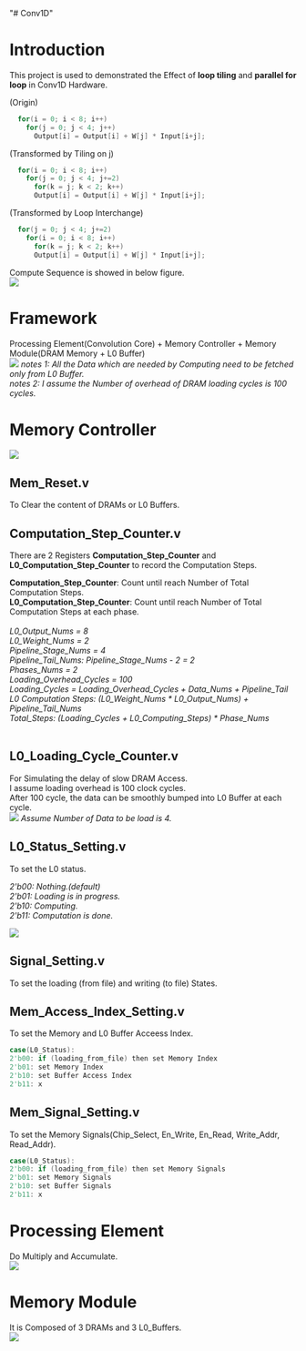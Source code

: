 "# Conv1D"
# Introduction
This project is used to demonstrated the Effect of **loop tiling** and **parallel for loop** in Conv1D Hardware.<br>

(Origin)<br>
```C
  for(i = 0; i < 8; i++)
    for(j = 0; j < 4; j++)
      Output[i] = Output[i] + W[j] * Input[i+j];
```
(Transformed by Tiling on j)<br>
```C
  for(i = 0; i < 8; i++)
    for(j = 0; j < 4; j+=2)
      for(k = j; k < 2; k++)
      Output[i] = Output[i] + W[j] * Input[i+j];
```

(Transformed by Loop Interchange)<br>
```C
  for(j = 0; j < 4; j+=2)
    for(i = 0; i < 8; i++)
      for(k = j; k < 2; k++)
      Output[i] = Output[i] + W[j] * Input[i+j];
```

Compute Sequence is showed in below figure.<br>
<img src="https://ppt.cc/fJgSUx@.jpg">

# Framework
Processing Element(Convolution Core) + Memory Controller + Memory Module(DRAM Memory + L0 Buffer)<br>
<img src="https://ppt.cc/fo8WFx@.png">
*notes 1: All the Data which are needed by Computing need to be fetched only from L0 Buffer.*<br> 
*notes 2: I assume the Number of overhead of DRAM loading cycles is 100 cycles.*<br>

# Memory Controller
<img src="https://ppt.cc/fXdeKx@.jpg">

## Mem_Reset.v
To Clear the content of DRAMs or L0 Buffers.<br>

## Computation_Step_Counter.v
There are 2 Registers **Computation_Step_Counter** and **L0_Computation_Step_Counter** to record the Computation Steps.<br>

**Computation_Step_Counter**: Count until reach Number of Total Computation Steps.<br>
**L0_Computation_Step_Counter**: Count until reach Number of Total Computation Steps at each phase.<br><br>
*L0_Output_Nums = 8*<br>
*L0_Weight_Nums = 2*<br>
*Pipeline_Stage_Nums = 4*<br>
*Pipeline_Tail_Nums: Pipeline_Stage_Nums - 2 = 2*<br>
*Phases_Nums = 2*<br>
*Loading_Overhead_Cycles = 100*<br>
*Loading_Cycles = Loading_Overhead_Cycles + Data_Nums + Pipeline_Tail*<br>
*L0 Computation Steps: (L0_Weight_Nums * L0_Output_Nums) + Pipeline_Tail_Nums*<br>
*Total_Steps: (Loading_Cycles + L0_Computing_Steps) * Phase_Nums<br>*<br>

## L0_Loading_Cycle_Counter.v
For Simulating the delay of slow DRAM Access.<br>
I assume loading overhead is 100 clock cycles.<br> 
After 100 cycle, the data can be smoothly bumped into L0 Buffer at each cycle.<br>
<img src="https://ppt.cc/fCK4ex@.jpg">
*Assume Number of Data to be load is 4.*<br>

## L0_Status_Setting.v
To set the L0 status.

*2'b00: Nothing.(default)*<br>
*2'b01: Loading is in progress.*<br>
*2'b10: Computing.*<br>
*2'b11: Computation is done.*<br>

<img src="https://ppt.cc/f8ytox@.jpg">

## Signal_Setting.v
To set the loading (from file) and writing (to file) States.<br>

## Mem_Access_Index_Setting.v
To set the Memory and L0 Buffer Acceess Index.<br>
```verilog
case(L0_Status):
2'b00: if (loading_from_file) then set Memory Index
2'b01: set Memory Index
2'b10: set Buffer Access Index
2'b11: x
```

## Mem_Signal_Setting.v
To set the Memory Signals(Chip_Select, En_Write, En_Read, Write_Addr, Read_Addr).
```verilog
case(L0_Status):
2'b00: if (loading_from_file) then set Memory Signals
2'b01: set Memory Signals
2'b10: set Buffer Signals
2'b11: x
```
# Processing Element
Do Multiply and Accumulate.<br>
<img src="https://ppt.cc/fvAUYx@.png">

# Memory Module
It is Composed of 3 DRAMs and 3 L0_Buffers.<br>
<img src="https://ppt.cc/fwKJMx@.png">
